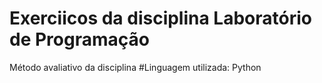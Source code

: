 # Exerciicos da disciplina Laboratório de Programação 
Método avaliativo da disciplina 
#Linguagem utilizada: Python
